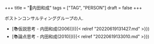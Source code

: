 +++
title = "👨内田和成"
tags = ["TAG", "PERSON"]
draft = false
+++

ボストンコンサルティンググループの人.

-   [📚仮説思考 - 内田和成(2006)]({{< relref "20220619131427.md" >}})
-   [📚論点思考 - 内田和成(2010)]({{< relref "20220619133010.md" >}})
